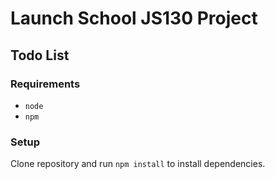 # Launch School JS130 Project

## Todo List

### Requirements

- `node`
- `npm`

### Setup

Clone repository and run `npm install` to install dependencies.
